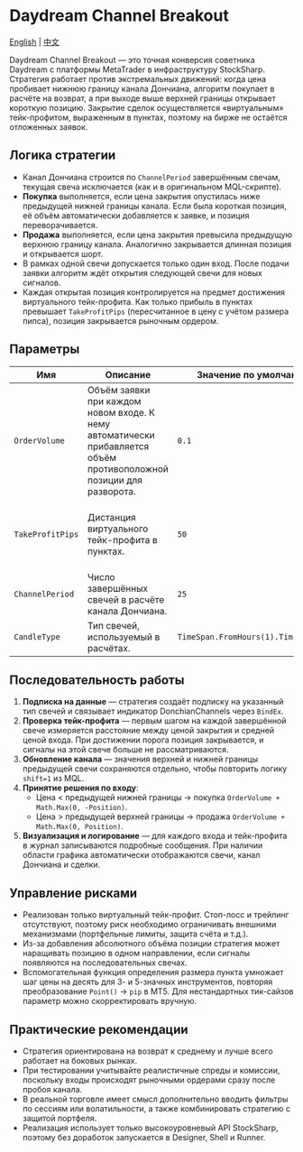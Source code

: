 # Daydream Channel Breakout
[English](README.md) | [中文](README_cn.md)

Daydream Channel Breakout — это точная конверсия советника Daydream с платформы MetaTrader в инфраструктуру StockSharp. Стратегия работает против экстремальных движений: когда цена пробивает нижнюю границу канала Дончиана, алгоритм покупает в расчёте на возврат, а при выходе выше верхней границы открывает короткую позицию. Закрытие сделок осуществляется «виртуальным» тейк-профитом, выраженным в пунктах, поэтому на бирже не остаётся отложенных заявок.

## Логика стратегии

- Канал Дончиана строится по `ChannelPeriod` завершённым свечам, текущая свеча исключается (как и в оригинальном MQL-скрипте).
- **Покупка** выполняется, если цена закрытия опустилась ниже предыдущей нижней границы канала. Если была короткая позиция, её объём автоматически добавляется к заявке, и позиция переворачивается.
- **Продажа** выполняется, если цена закрытия превысила предыдущую верхнюю границу канала. Аналогично закрывается длинная позиция и открывается шорт.
- В рамках одной свечи допускается только один вход. После подачи заявки алгоритм ждёт открытия следующей свечи для новых сигналов.
- Каждая открытая позиция контролируется на предмет достижения виртуального тейк-профита. Как только прибыль в пунктах превышает `TakeProfitPips` (пересчитанное в цену с учётом размера пипса), позиция закрывается рыночным ордером.

## Параметры

| Имя | Описание | Значение по умолчанию | Примечание |
| --- | --- | --- | --- |
| `OrderVolume` | Объём заявки при каждом новом входе. К нему автоматически прибавляется объём противоположной позиции для разворота. | `0.1` | Соответствует значению в MT5. |
| `TakeProfitPips` | Дистанция виртуального тейк-профита в пунктах. | `50` | Размер пункта вычисляется из `Security.PriceStep`; для инструментов с 3/5 знаками умножается на 10. |
| `ChannelPeriod` | Число завершённых свечей в расчёте канала Дончиана. | `25` | Полностью повторяет оригинальный параметр. |
| `CandleType` | Тип свечей, используемый в расчётах. | `TimeSpan.FromHours(1).TimeFrame()` | Можно заменить на любой тип свечей StockSharp. |

## Последовательность работы

1. **Подписка на данные** — стратегия создаёт подписку на указанный тип свечей и связывает индикатор DonchianChannels через `BindEx`.
2. **Проверка тейк-профита** — первым шагом на каждой завершённой свече измеряется расстояние между ценой закрытия и средней ценой входа. При достижении порога позиция закрывается, и сигналы на этой свече больше не рассматриваются.
3. **Обновление канала** — значения верхней и нижней границы предыдущей свечи сохраняются отдельно, чтобы повторить логику `shift=1` из MQL.
4. **Принятие решения по входу**:
   - Цена < предыдущей нижней границы → покупка `OrderVolume + Math.Max(0, -Position)`.
   - Цена > предыдущей верхней границы → продажа `OrderVolume + Math.Max(0, Position)`.
5. **Визуализация и логирование** — для каждого входа и тейк-профита в журнал записываются подробные сообщения. При наличии области графика автоматически отображаются свечи, канал Дончиана и сделки.

## Управление рисками

- Реализован только виртуальный тейк-профит. Стоп-лосс и трейлинг отсутствуют, поэтому риск необходимо ограничивать внешними механизмами (портфельные лимиты, защита счёта и т.д.).
- Из-за добавления абсолютного объёма позиции стратегия может наращивать позицию в одном направлении, если сигналы появляются на последовательных свечах.
- Вспомогательная функция определения размера пункта умножает шаг цены на десять для 3- и 5-значных инструментов, повторяя преобразование `Point()` → `pip` в MT5. Для нестандартных тик-сайзов параметр можно скорректировать вручную.

## Практические рекомендации

- Стратегия ориентирована на возврат к среднему и лучше всего работает на боковых рынках.
- При тестировании учитывайте реалистичные спреды и комиссии, поскольку входы происходят рыночными ордерами сразу после пробоя канала.
- В реальной торговле имеет смысл дополнительно вводить фильтры по сессиям или волатильности, а также комбинировать стратегию с защитой портфеля.
- Реализация использует только высокоуровневый API StockSharp, поэтому без доработок запускается в Designer, Shell и Runner.
